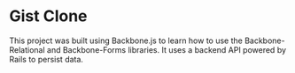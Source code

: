 Gist Clone
==========
This project was built using Backbone.js to learn how to use the Backbone-Relational and Backbone-Forms libraries.
It uses a backend API powered by Rails to persist data.
